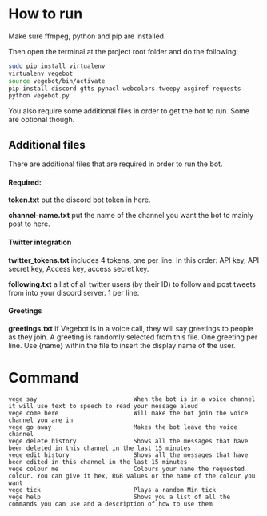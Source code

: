 # How to run

Make sure ffmpeg, python and pip are installed.

Then open the terminal at the project root folder and do the following:

```bash
sudo pip install virtualenv
virtualenv vegebot
source vegebot/bin/activate
pip install discord gtts pynacl webcolors tweepy asgiref requests
python vegebot.py
```

You also require some additional files in order to get the bot to run. Some are optional though.

## Additional files

There are additional files that are required in order to run the bot.

#### Required:

**token.txt** put the discord bot token in here.

**channel-name.txt** put the name of the channel you want the bot to mainly post to here.

#### Twitter integration

**twitter_tokens.txt** includes 4 tokens, one per line. In this order: API key, API secret key, Access key, access secret key.

**following.txt** a list of all twitter users (by their ID) to follow and post tweets from into your discord server. 1 per line.

#### Greetings

**greetings.txt** if Vegebot is in a voice call, they will say greetings to people as they join. A greeting is randomly selected from this file. One greeting per line. Use {name} within the file to insert the display name of the user.

# Command

```
vege say                           When the bot is in a voice channel it will use text to speech to read your message aloud
vege come here                     Will make the bot join the voice channel you are in
vege go away                       Makes the bot leave the voice channel
vege delete history                Shows all the messages that have been deleted in this channel in the last 15 minutes
vege edit history                  Shows all the messages that have been edited in this channel in the last 15 minutes
vege colour me                     Colours your name the requested colour. You can give it hex, RGB values or the name of the colour you want
vege tick                          Plays a random Min tick
vege help                          Shows you a list of all the commands you can use and a description of how to use them
```
